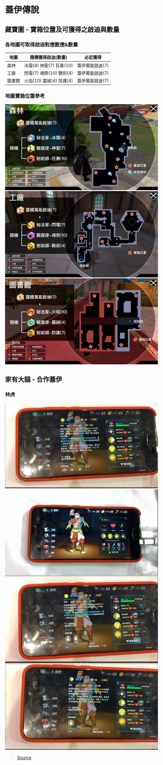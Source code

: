 # 蓋伊傳說

## 藏寶圖 - 寶箱位置及可獲得之啟迪與數量

### 各地圖可取得啟迪對應數應&數量

地圖 | 隨機獲得啟迪(數量) | 必定獲得
--- | --- | ---
森林 | 冰霜(4) 神聖(7) 狂暴(10)| 蓋伊萬能啟迪(7)
工廠 | 閃電(7) 魂祭(10) 戰術(4) | 蓋伊萬能啟迪(7)
圖書館 | 火焰(10) 靈誡(4) 防護(4) | 蓋伊萬能啟迪(7)

### 地圖寶箱位置參考

![森林](assets/img/forest.jpg)
![工廠](assets/img/factory.jpg)
![圖書館](assets/img/library.jpg)

## 家有大貓 - 合作蓋伊

### 林虎

![](assets/img/Nekojishi_1.jpg)
![](assets/img/Nekojishi_2.jpg)
![](assets/img/Nekojishi_3.jpg)
![](assets/img/Nekojishi_4.jpg)

> [Source](https://forum.gamer.com.tw/C.php?bsn=36399&snA=486&tnum=3)
